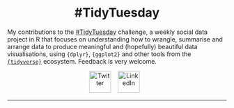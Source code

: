 <h1 align="center">
  #TidyTuesday
</h1>

My contributions to the [#TidyTuesday](https://github.com/rfordatascience/tidytuesday) challenge, a weekly social data project in R that focuses on understanding how to wrangle, summarise and arrange data to produce meaningful and (hopefully) beautiful data visualisations, using `{dplyr}`, `{ggplot2}` and other tools from the [`{tidyverse}`](https://www.tidyverse.org/) ecosystem. Feedback is very welcome.

<div align="center">
<a href="https://twitter.com/JoshCopping"><img alt="Twitter" src="https://cdn-icons-png.flaticon.com/512/145/145812.png" width="50" height="50"></a>&nbsp;&nbsp;&nbsp;
<a href="https://www.linkedin.com/in/joshua-copping/"><img alt="LinkedIn" src="https://cdn-icons-png.flaticon.com/512/145/145807.png" width="50" height="50"></a>&nbsp;&nbsp;&nbsp;
</div>

***
